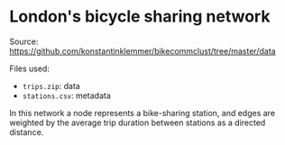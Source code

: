 # London's bicycle sharing network

Source: <https://github.com/konstantinklemmer/bikecommclust/tree/master/data>

Files used:
- `trips.zip`: data
- `stations.csv`: metadata

In this network a node represents a bike-sharing station, and edges are weighted by the average trip duration between stations as a directed distance.
